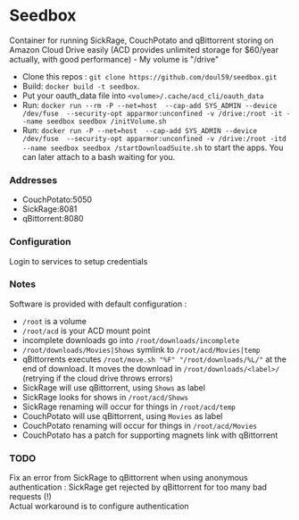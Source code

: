 # Seedbox
Container for running SickRage, CouchPotato and qBittorrent storing on Amazon Cloud Drive easily
(ACD provides unlimited storage for $60/year actually, with good performance) - My volume is "/drive"

- Clone this repos : `git clone https://github.com/doul59/seedbox.git`
- Build: `docker build -t seedbox`.  
- Put your oauth_data file into `<volume>/.cache/acd_cli/oauth_data  `
- Run: `docker run --rm -P --net=host  --cap-add SYS_ADMIN --device /dev/fuse  --security-opt apparmor:unconfined -v /drive:/root -it --name seedbox seedbox /initVolume.sh`  
- Run: `docker run -P --net=host  --cap-add SYS_ADMIN --device /dev/fuse  --security-opt apparmor:unconfined -v /drive:/root -itd --name seedbox seedbox /startDownloadSuite.sh` to start the apps. You can later attach to a bash waiting for you. 

### Addresses
- CouchPotato:5050 
- SickRage:8081 
- qBittorrent:8080

### Configuration  
Login to services to setup credentials  

### Notes  
Software is provided with default configuration :  
- `/root` is a volume  
- `/root/acd` is your ACD mount point  
- incomplete downloads go into `/root/downloads/incomplete`
- `/root/downloads/Movies|Shows` symlink to `/root/acd/Movies|temp`
- qBittorrents executes `/root/move.sh "%F" "/root/downloads/%L/"` at the end of download. It moves the download in `/root/downloads/<label>/` (retrying if the cloud drive throws errors)  
- SickRage will use qBittorrent, using `Shows` as label  
- SickRage looks for shows in `/root/acd/Shows`  
- SickRage renaming will occur for things in `/root/acd/temp`  
- CouchPotato will use qBittorrent, using `Movies` as label  
- CouchPotato renaming will occur for things in `/root/acd/Movies`
- CouchPotato has a patch for supporting magnets link with qBittorrent  

### TODO  
Fix an error from SickRage to qBittorrent when using anonymous authentication : SickRage get rejected by qBittorrent for too many bad requests (!)  
Actual workaround is to configure authentication  

